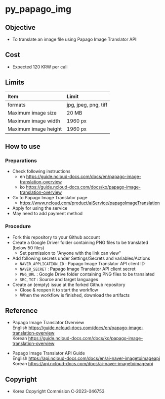 # py_papago_img

## Objective
* To translate an image file using Papago Image Translator API

## Cost
* Expected 120 KRW per call

## Limits
| Item | Limit |
|:---|:---|
| formats | jpg, jpeg, png, tiff |
| Maximum image size | 20 MB |
| Maximum image width | 1960 px |
| Maximum image height | 1960 px |

## How to use
### Preparations
* Check following instructions
  * en https://guide.ncloud-docs.com/docs/en/papago-image-translation-overview
  * ko https://guide.ncloud-docs.com/docs/ko/papago-image-translation-overview
* Go to Papago Image Translator page
  * https://www.ncloud.com/product/aiService/papagoImageTranslation
* Apply for using the service
* May need to add payment method

### Procedure
* Fork this repository to your Github account
* Create a Google Driver folder containing PNG files to be translated (below 50 files)
  * Set permission to "Anyone with the link can view"
* Add following secrets under Settings/Secrets and variables/Actions
  * `NAVER_APPLICATION_ID` : Papago Image Translator API client ID
  * `NAVER_SECRET` : Papago Image Translator API client secret
  * `PNG_URL` : Google Drive folder containing PNG files to be translated
  * `SRC`, `TGT` : Source and target languages
* Create an (empty) issue at the forked Github repository
  * Close & reopen it to start the workflow
  * When the workflow is finished, download the artifacts

## Reference
* Papago Image Translator Overview<br>
English https://guide.ncloud-docs.com/docs/en/papago-image-translation-overview<br>
Korean https://guide.ncloud-docs.com/docs/ko/papago-image-translation-overview

* Papago Image Translator API Guide<br>
English https://api.ncloud-docs.com/docs/en/ai-naver-imagetoimageapi<br>
Korean https://api.ncloud-docs.com/docs/ai-naver-imagetoimageapi

## Copyright
* Korea Copyright Commision C-2023-046753
